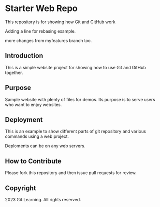 # Starter Web Repo

This repository is for showing how Git and GitHub work

Adding a line for rebasing example.

more changes from myfeatures branch too.

## Introduction

This is a simple website project for showing how to use Git and GitHub together.

## Purpose

Sample website with plenty of files for demos. Its purpose is to serve users who want to enjoy websites.

## Deployment

This is an example to show different parts of git repository and various commands using a web project.

Deploments can be on any web servers.

## How to Contribute

Please fork this repository and then issue pull requests for review.

## Copyright

2023 Git.Learning. All rights reserved.